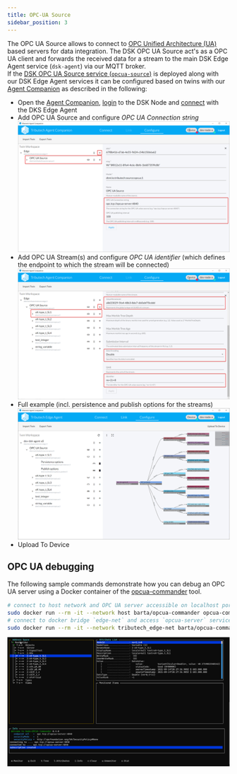 ```yaml
---
title: OPC-UA Source
sidebar_position: 3
---
```


The OPC UA Source allows to connect to [OPC Unified Architecture (UA)](https://opcfoundation.org/about/opc-technologies/opc-ua/) based servers for data integration. The DSK OPC UA Source act's as a OPC UA client and forwards the received data for a stream to the main DSK Edge Agent service (`dsk-agent`) via our MQTT broker.  
If the [DSK OPC UA Source service (`opcua-source`)](../../setup/agent/sources/opc-ua) is deployed along with our DSK Edge Agent services it can be configured based on twins with our [Agent Companion](../../setup/agent_companion) as described in the following:

* Open the [Agent Companion](../../setup/agent_companion), [login](../../setup/agent_companion#agent-companion-login) to the DSK Node and [connect](../../setup/agent_companion#agent-companion-connect) with the DKS Edge Agent
* Add OPC UA Source and configure *OPC UA Connection string* 
![OPC UA Source - AgentCompanion - Configure 1](./img/agent-companion-configure-opcua-1.png)
*  Add OPC UA Stream(s) and configure *OPC UA identifier* (which defines the endpoint to which the stream will be connected)
![OPC UA Source - AgentCompanion - Configure 2](./img/agent-companion-configure-opcua-2.png)
* Full example (incl. persistence and publish options for the streams)
![OPC UA Source - AgentCompanion - Configure 3](./img/agent-companion-configure-opcua-3.png)
* Upload To Device


## OPC UA debugging

The following sample commands demonstrate how you can debug an OPC UA server using a Docker container of the [opcua-commander](https://github.com/node-opcua/opcua-commander) tool.

```bash
# connect to host network and OPC UA server accessible on localhost port 4840
sudo docker run --rm -it --network host barta/opcua-commander opcua-commander -e opc.tcp://localhost:4840
# connect to docker bridge `edge-net` and access `opcua-server` service on port 4840
sudo docker run --rm -it --network tributech_edge-net barta/opcua-commander opcua-commander -e opc.tcp://opcua-server:4840
```
![OPC UA commander](./img/opcua-commander.png)

